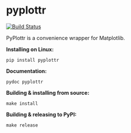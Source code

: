 # pyplottr

[![Build Status](https://travis-ci.org/toaarnio/pyplottr.svg?branch=master)](https://travis-ci.org/toaarnio/pyplottr)

PyPlottr is a convenience wrapper for Matplotlib.

**Installing on Linux:**
```
pip install pyplottr
```

**Documentation:**
```
pydoc pyplottr
```

**Building & installing from source:**
```
make install
```

**Building & releasing to PyPI:**
```
make release
```
